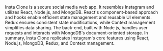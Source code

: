 Insta Clone is a secure social media web app. It resembles Instagram and utilizes React, Node.js, and MongoDB. React's component-based approach and hooks enable efficient state management and reusable UI elements. Redux ensures consistent state modifications, while Context management simplifies data sharing. The back-end, built with Node.js, handles user requests and interacts with MongoDB's document-oriented storage. In summary, Insta Clone replicates Instagram's core features using React, Node.js, MongoDB, Redux, and Context management.
